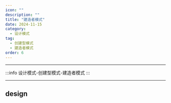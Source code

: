 ```yaml
---
icon: ""
description: ""
title: "建造者模式"
date: 2024-11-15
category:
  - 设计模式
tag: 
  - 创建型模式
  - 建造者模式
order: 6
---
```


---

:::info
设计模式-创建型模式-建造者模式
:::

---

## design
